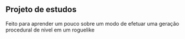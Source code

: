 ## Projeto de estudos

Feito para aprender um pouco sobre um modo de efetuar uma geração procedural de nivel em um roguelike
